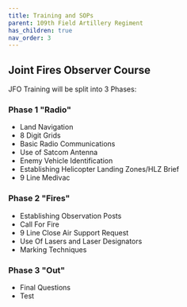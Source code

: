 ```yaml
---
title: Training and SOPs
parent: 109th Field Artillery Regiment
has_children: true
nav_order: 3
---
```

## Joint Fires Observer Course
JFO Training will be split into 3 Phases:
### Phase 1 "Radio"
- Land Navigation
- 8 Digit Grids
- Basic Radio Communications
- Use of Satcom Antenna
- Enemy Vehicle Identification
- Establishing Helicopter Landing Zones/HLZ Brief
- 9 Line Medivac

### Phase 2 "Fires"
- Establishing Observation Posts
- Call For Fire
- 9 Line Close Air Support Request
- Use Of Lasers and Laser Designators
- Marking Techniques

### Phase 3 "Out"
- Final Questions
- Test





